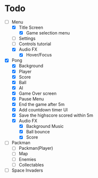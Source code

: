 # Todo
- [ ] Menu
    - [x] Title Screen
        - [x] Game selection menu
    - [ ] Settings
    - [ ] Controls tutorial
    - [x] Audio FX
        - [x] Hover/Focus
- [x] Pong
    - [x] Background
    - [x] Player
    - [x] Score
    - [x] Ball
    - [x] AI
    - [x] Game Over screen
    - [x] Pause Menu
    - [x] End the game after 5m
    - [x] Add countdown timer UI
    - [x] Save the highscore scored within 5m
    - [x] Audio FX
        - [x] Background Music
        - [x] Ball bounce
        - [x] Score
- [ ] Packman
    - [ ] Packman(Player)
    - [ ] Map
    - [ ] Enemies
    - [ ] Collectables
- [ ] Space Invaders
